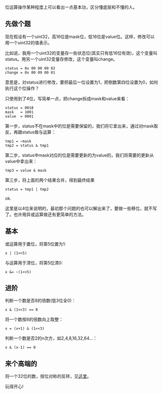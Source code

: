 位运算操作某种程度上可以看出一点基本功，区分懂底层和不懂的人。

## 先做个题

现在假设有一个uint32，高16位是mask位，低16位是value位。这样，修改可以用一个uint32的值表示。

比如说，我用一个uint32的变量存一些状态位(其实只有低16位有效)，这个变量叫status。用另一个uint32变量存修改，这个变量叫change。

	status = 0x 00 00 00 02
	change = 0x 00 09 00 01


意思是，对status进行修改，要把最后一位设置为1，把倒数第四位设置为0，如何执行这个位操作？

只使用到了4位，写简单一点，把change拆成mask和value来看：

	status = 0010
	mask   = 1001
	value  = 0001

第一步，status不在mask中的位是需要保留的，我们将它拿出来，通过对mask取反，再跟status做与运算：

	tmp1 = ~mask
	tmp2 = status & tmp1

第二步，status中mask对应的位是需要更新的为value的，我们将需要的更新从value中拿出来：

	tmp3 = value & mask

第三步，将上面的两个结果合并，得到最终结果

	status = tmp1 | tmp2

ok.

这里是以4位来说明的，最初那个问题的也可以解出来了，要做一些移位，就不写了。也许用异或运算做还有更简单的方法。

## 基本

或运算用于置位，将第5位置为1:

	x | (1<<5)

与运算用于清位，将第5位清0:

	x &= ~(1<<5)


## 进阶

判断一个数是否8的倍数(低3位全0)：

	x & (1<<3) == 0

将一个数按8的倍数向上取整：

	x = (x+1) & (1<<3)

判断一个数是否2的n次方，如2,4,8,16,32,64...：

	x & (x-1) == 0

## 来个高端的

将一个32位的数，按位对称的反转，见[这里](./lockfree-hash.article)。

玩得开心!

